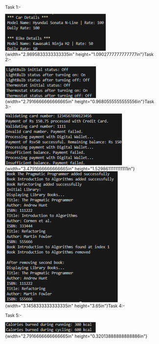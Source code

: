 Task 1:-

![](./image1.png){width="2.9895833333333335in"
height="1.0902777777777777in"}Task 2:-

![](./image2.png){width="2.7916666666666665in"
height="0.9680555555555556in"}Task 3:-

![](./image3.png){width="3.4791666666666665in"
height="1.5298611111111111in"}![](./image4.png){width="3.1458333333333335in"
height="3.65in"}Task 4:-

Task 5:-

![](./image5.png){width="2.7916666666666665in"
height="0.32013888888888886in"}
